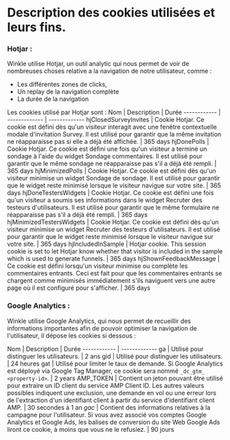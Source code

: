 # Description des cookies utilisées et leurs fins.

### Hotjar :

Winkle utilise Hotjar, un outil analytic qui nous permet de voir de nombreuses choses relative a la navigation de notre utilisateur, comme :
  - Les différentes zones de clicks,
  - Un replay de la navigation complète
  - La durée de la navigation

Les cookies utilisé par Hotjar sont :
Nom | Description | Durée
------------ | -------------  | -------------
hjClosedSurveyInvites | Cookie Hotjar. Ce cookie est défini dès qu'un visiteur interagit avec une fenêtre contextuelle modale d'invitation Survey. Il est utilisé pour garantir que la même invitation ne réapparaisse pas si elle a déjà été affichée. |	365 days
hjDonePolls | Cookie Hotjar. Ce cookie est défini une fois qu'un visiteur a terminé un sondage à l'aide du widget Sondage commentaires. Il est utilisé pour garantir que le même sondage ne réapparaisse pas s'il a déjà été rempli.	 |	365 days
hjMinimizedPolls | Cookie Hotjar. Ce cookie est défini dès qu'un visiteur minimise un widget Sondage de sondage. Il est utilisé pour garantir que le widget reste minimisé lorsque le visiteur navigue sur votre site. |	365 days
hjDoneTestersWidgets | Cookie Hotjar. Ce cookie est défini une fois qu'un visiteur a soumis ses informations dans le widget Recruter des testeurs d'utilisateurs. Il est utilisé pour garantir que le même formulaire ne réapparaisse pas s'il a déjà été rempli. |	365 days
hjMinimizedTestersWidgets | Cookie Hotjar. Ce cookie est défini dès qu'un visiteur minimise un widget Recruter des testeurs d'utilisateurs. Il est utilisé pour garantir que le widget reste minimisé lorsque le visiteur navigue sur votre site. |	365 days
hjIncludedInSample	 | Hotjar cookie. This session cookie is set to let Hotjar know whether that visitor is included in the sample which is used to generate funnels. |	365 days
hjShownFeedbackMessage | Ce cookie est défini lorsqu'un visiteur minimise ou complète les commentaires entrants. Ceci est fait pour que les commentaires entrants se chargent comme minimisés immédiatement s'ils naviguent vers une autre page où il est configuré pour s'afficher. |	365 days

### Google Analytics  :

Winkle utilise Google Analytics, qui nous permet de recueillir des informations importantes afin de pouvoir optimiser la navigation de l'utilisateur, il dépose les cookies si dessous :

Nom | Description | Durée
------------ | -------------
ga | Utilisé pour distinguer les utilisateurs. | 2 ans
gid | Utilisé pour distinguer les utilisateurs. | 24 heures
gat | Utilisé pour limiter le taux de demande. Si Google Analytics est déployé via Google Tag Manager, ce cookie sera nommé `_dc_gtm_ <property-id>`. | 2 years
AMP_TOKEN | Contient un jeton pouvant être utilisé pour extraire un ID client du service AMP Client ID. Les autres valeurs possibles indiquent une exclusion, une demande en vol ou une erreur lors de l'extraction d'un identifiant client à partir du service d'identifiant client AMP. | 30 secondes à 1 an
_gac_<property-id> | Contient des informations relatives à la campagne pour l'utilisateur. Si vous avez associé vos comptes Google Analytics et Google Ads, les balises de conversion du site Web Google Ads liront ce cookie, à moins que vous ne le refusiez. | 90 jours
